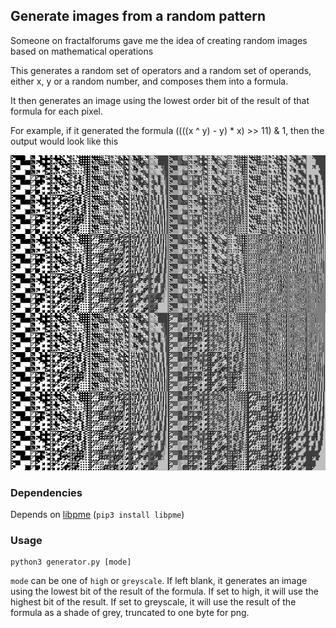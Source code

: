 ## Generate images from a random pattern

Someone on fractalforums gave me the idea of creating random images based on mathematical operations

This generates a random set of operators and a random set of operands, either x, y or a random number, and composes them into a formula.

It then generates an image using the lowest order bit of the result of that formula for each pixel.

For example, if it generated the formula ((((x ^ y) - y) \* x) >> 11) & 1, then the output would look like this

![](sample/sample.png)

### Dependencies

Depends on [libpme](https://github.com/nilesr/libpme) (`pip3 install libpme`)

### Usage

	python3 generator.py [mode]

`mode` can be one of `high` or `greyscale`. If left blank, it generates an image using the lowest bit of the result of the formula. If set to high, it will use the highest bit of the result. If set to greyscale, it will use the result of the formula as a shade of grey, truncated to one byte for png.
